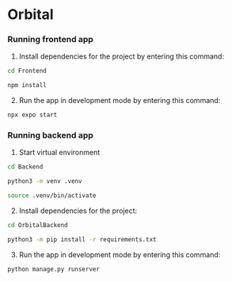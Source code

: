 # Orbital

### Running frontend app

1. Install dependencies for the project by entering this command:
```bash
cd Frontend
```
```bash
npm install
```


2. Run the app in development mode by entering this command:

```bash
npx expo start
```

### Running backend app

1. Start virtual environment
```bash
cd Backend
```
```bash
python3 -m venv .venv
```
```bash
source .venv/bin/activate
```

2. Install dependencies for the project:
```bash
cd OrbitalBackend
```
```bash
python3 -m pip install -r requirements.txt
```

3. Run the app in development mode by entering this command:

```bash
python manage.py runserver
```

